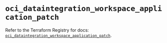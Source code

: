# `oci_dataintegration_workspace_application_patch`

Refer to the Terraform Registry for docs: [`oci_dataintegration_workspace_application_patch`](https://registry.terraform.io/providers/hashicorp/oci/7.19.0/docs/resources/dataintegration_workspace_application_patch).
